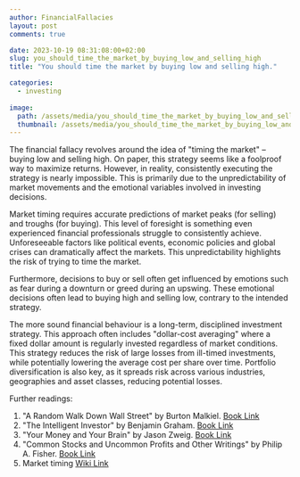```yaml
---
author: FinancialFallacies
layout: post
comments: true

date: 2023-10-19 08:31:08:00+02:00  
slug: you_should_time_the_market_by_buying_low_and_selling_high
title: "You should time the market by buying low and selling high."

categories:
  - investing
  
image:
  path: /assets/media/you_should_time_the_market_by_buying_low_and_selling_high.jpg
  thumbnail: /assets/media/you_should_time_the_market_by_buying_low_and_selling_high.jpg
---
```


The financial fallacy revolves around the idea of "timing the market" – buying low and selling high. On paper, this strategy seems like a foolproof way to maximize returns. However, in reality, consistently executing the strategy is nearly impossible. This is primarily due to the unpredictability of market movements and the emotional variables involved in investing decisions.

Market timing requires accurate predictions of market peaks (for selling) and troughs (for buying). This level of foresight is something even experienced financial professionals struggle to consistently achieve. Unforeseeable factors like political events, economic policies and global crises can dramatically affect the markets. This unpredictability highlights the risk of trying to time the market.

Furthermore, decisions to buy or sell often get influenced by emotions such as fear during a downturn or greed during an upswing. These emotional decisions often lead to buying high and selling low, contrary to the intended strategy.

The more sound financial behaviour is a long-term, disciplined investment strategy. This approach often includes "dollar-cost averaging" where a fixed dollar amount is regularly invested regardless of market conditions. This strategy reduces the risk of large losses from ill-timed investments, while potentially lowering the average cost per share over time. Portfolio diversification is also key, as it spreads risk across various industries, geographies and asset classes, reducing potential losses.

Further readings:

1. "A Random Walk Down Wall Street" by Burton Malkiel. [Book Link](https://www.amazon.com/Random-Walk-Down-Wall-Street/dp/0393330338/ref=nosim?tag=financialfall-20)
2. "The Intelligent Investor" by Benjamin Graham. [Book Link](https://www.amazon.com/Intelligent-Investor-Definitive-Investing-Essentials/dp/0060555661/ref=nosim?tag=financialfall-20)
3. "Your Money and Your Brain" by Jason Zweig. [Book Link](https://www.amazon.com/Your-Money-Brain-Science-Neuroeconomics/dp/0743276698/ref=nosim?tag=financialfall-20)
4. "Common Stocks and Uncommon Profits and Other Writings" by Philip A. Fisher. [Book Link](https://www.amazon.com/Common-Stocks-Uncommon-Profits-Writings/dp/0471445509/ref=nosim?tag=financialfall-20)
6. Market timing [Wiki Link](https://en.wikipedia.org/wiki/Operation_Market_Time)
